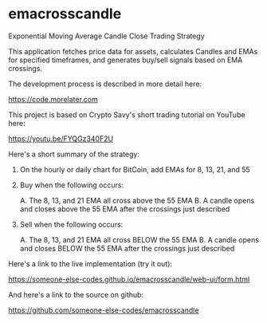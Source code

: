 # emacrosscandle
Exponential Moving Average Candle Close Trading Strategy

This application fetches price data for assets, calculates Candles and EMAs for
specified timeframes, and generates buy/sell signals based on EMA crossings.

The development process is described in more detail here:

https://code.morelater.com

This project is based on Crypto Savy's short trading tutorial on YouTube here:

https://youtu.be/FYQGz340F2U

Here's a short summary of the strategy:

1. On the hourly or daily chart for BitCoin, add EMAs for 8, 13, 21, and 55

2. Buy when the following occurs:

	A. The 8, 13, and 21 EMA all cross above the 55 EMA
	B. A candle opens and closes above the 55 EMA after the crossings just described

3. Sell when the following occurs:

	A. The 8, 13, and 21 EMA all cross BELOW the 55 EMA
	B. A candle opens and closes BELOW the 55 EMA after the crossings just described

Here's a link to the live implementation (try it out):

https://someone-else-codes.github.io/emacrosscandle/web-ui/form.html

And here's a link to the source on github:

https://github.com/someone-else-codes/emacrosscandle
